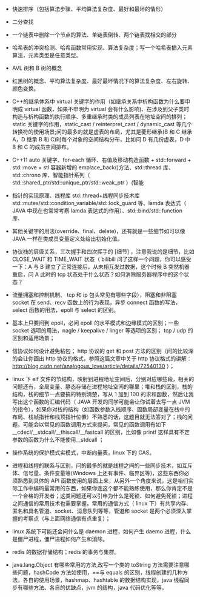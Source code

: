 - 快速排序（包括算法步骤、平均算法复杂度、最好和最坏的情形）
- 二分查找
- 一个链表中删除一个节点的算法、单链表倒转、两个链表找相交的部分
- 哈希表的冲突检测、哈希函数常用实现、算法复杂度；写一个哈希表插入元素算法，元素类型是任意类型。
- AVL 树和 B 树的概念
- 红黑树的概念、平均算法复杂度、最好最坏情况下的算法复杂度、左右旋转、颜色变换。
- C++的继承体系中 virtual 关键字的作用（如继承关系中析构函数为什么要申明成 virtual 函数，如果不申明为 virtual 会有什么影响)、在涉及到父子类时构造与析构函数的执行顺序、多重继承时类的成员列表在地址空间的排列； static 关键字的作用，static_cast / reinterpret_cast / dynamic_cast 等几个转换符的使用场景;问的最多的就是虚表的布局，尤其是菱形继承(B 和 C 继承 A，D 继承 B 和 C)时每个对象的空间结构分布，比如问 D 有几份虚表，D 中 B 和 C 的成员空间排布。
- C++11 auto 关键字、for-each 循环、右值及移动构造函数 + std::forward + std::move + stl 容器新增的 emplace_back()方法、std::thread 库、std::chrono 库、智能指针系列（ std::shared_ptr/std::unique_ptr/std::weak_ptr ）(智能

- 指针的实现原理、线程库 std::thread+线程同步技术库 std::mutex/std::condition_variable/std::lock_guard 等、lamda 表达式（ JAVA 中现在也常常考察 lamda 表达式的作用）、std::bind/std::function 库、

- 其他关键字的用法(override、final、delete)，还有就是一些细节如可以像 JAVA 一样在类成员变量定义处给出初始化值。

- 协议栈的层级关系，三次握手和四次挥手的 [细节] ，注意我说的是细节，比如 CLOSE_WAIT 和 TIME_WAIT 状态（ bilibili 问了这样一个问题，你可以感受一下：A 与 B 建立了正常连接后，从未相互发过数据，这个时候 B 突然机器重启，问 A 此时的 tcp 状态处于什么状态？如何消除服务器程序中的这个状态？

- 流量拥塞和控制机制、 tcp 和 ip 包头常见有哪些字段），阻塞和非阻塞 socket 在 send、recv 函数上的行为表现，异步 connect 函数的写法，select 函数的用法，epoll 与 select 的区别。

- 基本上只要问到 epoll，必问 epoll 的水平模式和边缘模式的区别；一些 socket 选项的用法，nagle / keepalive / linger 等选项的区别； tcp / udp 的区别和适用场景；

- 信协议如何设计避免粘包； http 协议的 get 和 post 方法的区别（问的比较深的会让你画出 http 协议的格式，参照这篇文章中关于 http 协议格式的讲解： http://blog.csdn.net/analogous_love/article/details/72540130 ）；

-  linux 下 elf 文件的节结构，映射到进程地址空间后，分别对应哪些段，相关的问题还有，全局变量、静态存储在进程地址空间的哪里；堆和栈的区别，栈的结构，栈的细节一点要搞的特别清楚，写从 1 加到 100 的求和函数，然后让我写出这个函数的汇编代码（ JAVA 开发的同学可能会让你试着去写一点 JVM 的指令），如果你对栈的结构（如函数参数入栈顺序、函数局部变量在栈中的布局、栈帧指针和栈顶指针位置）不熟悉的话，这题目就无法答对了；栈的问题，可能会以常见的函数调用方式来提问，常见的函数调用有如下__cdecl/__stdcall/__thiscall/__fastcall 的区别，比如像 printf 这样具有不定参数的函数为什么不能使用__stdcall ；

- 操作系统的保护模式实模式，中断向量表，linux 下的 CAS。

- 进程和线程的联系与区别，问的最多的就是线程之间的一些同步技术，如互斥体、信号量、条件变量等(Windows 上还有事件、临界区等)，这些东西你必须熟悉到具体的 API 函数使用的层面上来，从另外一个角度来说，这是咱们实际工作中编码最常用的东西，如果你连这个都不能熟练使用，那么你肯定不是一个合格的开发者；这类问题还可以引申为什么是死锁、如何避免死锁；进程之间通信的常用技术也需要掌握，常用的通信方式（ linux 下）有共享内存、匿名和具名管道、socket、消息队列等等，管道和 socket 是两个必须深入掌握的考察点（与上面网络通信有点重复）；

- linux 系统下可能还会问什么是 daemon 进程，如何产生 daemo 进程，什么是僵尸进程，僵尸进程如何产生和消除。

- redis 的数据存储结构；redis 的事务与集群。

- java.lang.Object 有哪些常用的方法,改写一个类的 toString 方法需要注意哪些问题，hashCode 方法如使用，==与 equals 的区别，线程创建的几种方法，各自的使用场景，hashmap、hashtable 的数据结构实现，java 线程同步有哪些方法、各自的优缺点，jvm 的结构，java 代码优化等等。
